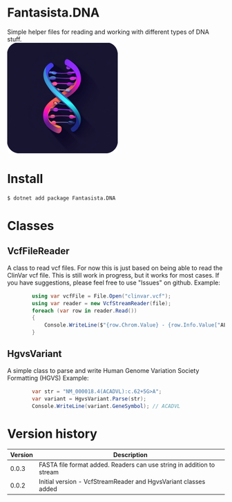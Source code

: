 ﻿# Fantasista.DNA
Simple helper files for reading and working with different types of DNA stuff.  
![Logo](./icon.png)

# Install
```bash
$ dotnet add package Fantasista.DNA
```

# Classes
## VcfFileReader
A class to read vcf files. For now this is just based on being able to read the ClinVar vcf file.
This is still work in progress, but it works for most cases. If you have suggestions, please feel free to use "Issues" on github.
Example:
```csharp
        using var vcfFile = File.Open("clinvar.vcf");
        using var reader = new VcfStreamReader(file);
        foreach (var row in reader.Read())
        {
            Console.WriteLine($"{row.Chrom.Value} - {row.Info.Value["ALLELEID"].GetValue<int>()}");
        }

```


## HgvsVariant
A simple class to parse and write Human Genome Variation Society Formatting (HGVS)
Example:
```csharp
        var str = "NM_000018.4(ACADVL):c.62+5G>A";
        var variant = HgvsVariant.Parse(str);
        Console.WriteLine(variant.GeneSymbol); // ACADVL
```

# Version history
|Version| Description                                                              |
|-------|--------------------------------------------------------------------------|
|0.0.3| FASTA file format added. Readers can use string in addition to stream |
|0.0.2| Initial version - VcfStreamReader and HgvsVariant classes added          |
